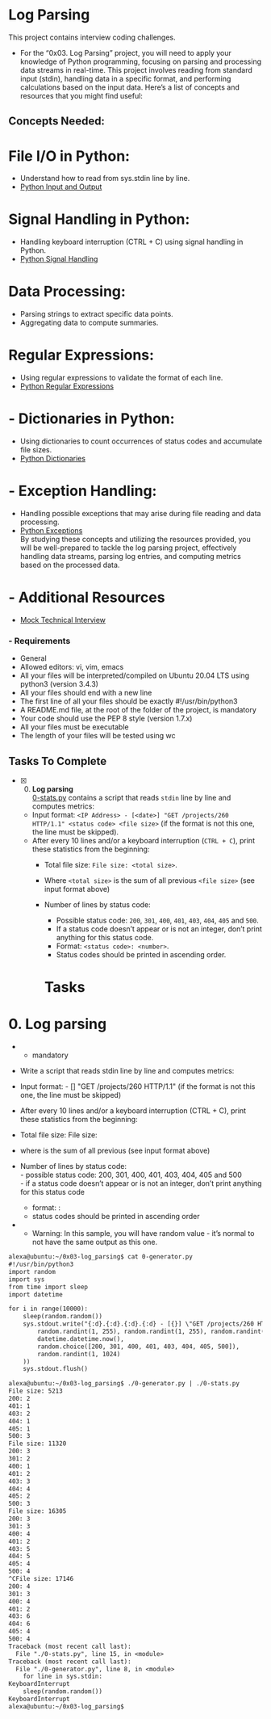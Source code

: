 # Log Parsing

This project contains interview coding challenges.

- For the “0x03. Log Parsing” project, you will need to apply your knowledge of Python programming, focusing on parsing and processing data streams in real-time. This project involves reading from standard input (stdin), handling data in a specific format, and performing calculations based on the input data. Here’s a list of concepts and resources that you might find useful:<br>

## Concepts Needed:
# File I/O in Python:<br>

- Understand how to read from sys.stdin line by line.<br>
- [Python Input and Output](https://docs.python.org/3/tutorial/inputoutput.html)<br>
# Signal Handling in Python:

- Handling keyboard interruption (CTRL + C) using signal handling in Python.<br>
- [Python Signal Handling](https://docs.python.org/3/library/signal.html)<br>
# Data Processing:<br>

- Parsing strings to extract specific data points.
- Aggregating data to compute summaries.
# Regular Expressions:

- Using regular expressions to validate the format of each line.
- [Python Regular Expressions](https://docs.python.org/3/library/re.html)
# - Dictionaries in Python:

- Using dictionaries to count occurrences of status codes and accumulate file sizes.
- [Python Dictionaries](https://docs.python.org/3/tutorial/datastructures.html#dictionaries)
# - Exception Handling:

- Handling possible exceptions that may arise during file reading and data processing.<br>
- [Python Exceptions](https://docs.python.org/3/tutorial/errors.html)<br>
By studying these concepts and utilizing the resources provided, you will be well-prepared to tackle the log parsing project, effectively handling data streams, parsing log entries, and computing metrics based on the processed data.<br>

# - Additional Resources
- [Mock Technical Interview](https://www.youtube.com/watch?feature=shared&v=5dRTK-_Bzd0)<br>
### - Requirements<br>
- General<br>
- Allowed editors: vi, vim, emacs<br>
- All your files will be interpreted/compiled on Ubuntu 20.04 LTS using python3 (version 3.4.3)<br>
- All your files should end with a new line<br>
- The first line of all your files should be exactly #!/usr/bin/python3<br>
- A README.md file, at the root of the folder of the project, is mandatory<br>
- Your code should use the PEP 8 style (version 1.7.x)<br>
- All your files must be executable<br>
- The length of your files will be tested using wc<br>

## Tasks To Complete

+ [x] 0. **Log parsing**<br/>[0-stats.py](0-stats.py) contains a script that reads `stdin` line by line and computes metrics:
  + Input format: `<IP Address> - [<date>] "GET /projects/260 HTTP/1.1" <status code> <file size>` (if the format is not this one, the line must be skipped).
  + After every 10 lines and/or a keyboard interruption (`CTRL + C`), print these statistics from the beginning:
    + Total file size: `File size: <total size>`.
    + Where `<total size>` is the sum of all previous `<file size>` (see input format above)
    + Number of lines by status code:
      + Possible status code: `200`, `301`, `400`, `401`, `403`, `404`, `405` and `500`.
      + If a status code doesn’t appear or is not an integer, don’t print anything for this status code.
      + Format: `<status code>: <number>`.
      + Status codes should be printed in ascending order.

      # Tasks
# 0. Log parsing
- - mandatory<br>
- Write a script that reads stdin line by line and computes metrics:<br>

- Input format: <IP Address> - [<date>] "GET /projects/260 HTTP/1.1" <status code> <file size> (if the format is not this one, the line must be skipped)<br>
- After every 10 lines and/or a keyboard interruption (CTRL + C), print these statistics from the beginning:<br>
- Total file size: File size: <total size><br>
- where <total size> is the sum of all previous <file size> (see input format above)<br>
- Number of lines by status code:<br>
       - possible status code: 200, 301, 400, 401, 403, 404, 405 and 500<br>
       - if a status code doesn’t appear or is not an integer, don’t print anything for this status code<br>
  - format: <status code>: <number><br>
  - status codes should be printed in ascending order<br>
- - Warning: In this sample, you will have random value - it’s normal to not have the same output as this one.<br>

```txt
alexa@ubuntu:~/0x03-log_parsing$ cat 0-generator.py
#!/usr/bin/python3
import random
import sys
from time import sleep
import datetime

for i in range(10000):
    sleep(random.random())
    sys.stdout.write("{:d}.{:d}.{:d}.{:d} - [{}] \"GET /projects/260 HTTP/1.1\" {} {}\n".format(
        random.randint(1, 255), random.randint(1, 255), random.randint(1, 255), random.randint(1, 255),
        datetime.datetime.now(),
        random.choice([200, 301, 400, 401, 403, 404, 405, 500]),
        random.randint(1, 1024)
    ))
    sys.stdout.flush()

alexa@ubuntu:~/0x03-log_parsing$ ./0-generator.py | ./0-stats.py 
File size: 5213
200: 2
401: 1
403: 2
404: 1
405: 1
500: 3
File size: 11320
200: 3
301: 2
400: 1
401: 2
403: 3
404: 4
405: 2
500: 3
File size: 16305
200: 3
301: 3
400: 4
401: 2
403: 5
404: 5
405: 4
500: 4
^CFile size: 17146
200: 4
301: 3
400: 4
401: 2
403: 6
404: 6
405: 4
500: 4
Traceback (most recent call last):
  File "./0-stats.py", line 15, in <module>
Traceback (most recent call last):
  File "./0-generator.py", line 8, in <module>
    for line in sys.stdin:
KeyboardInterrupt
    sleep(random.random())
KeyboardInterrupt
alexa@ubuntu:~/0x03-log_parsing$
```
